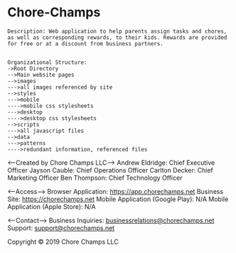 # Chore-Champs

	Description: Web application to help parents assign tasks and chores, as well as corresponding rewards, to their kids. Rewards are provided for free or at a discount from business partners.


	Organizational Structure:
	->Root Directory
	-->Main website pages
	-->images
	--->all images referenced by site
	-->styles
	--->mobile
	---->mobile css stylesheets
	--->desktop
	---->desktop css stylesheets
	-->scripts
	--->all javascript files
	-->data
	--->patterns
	---->redundant information, referenced files


<--Created by Chore Champs LLC-->
Andrew Eldridge: Chief Executive Officer
Jayson Cauble: Chief Operations Officer
Carlton Decker: Chief Marketing Officer
Ben Thompson: Chief Technology Officer


<--Access-->
Browser Application: https://app.chorechamps.net
Business Site: https://chorechamps.net
Mobile Application (Google Play): N/A
Mobile Application (Apple Store): N/A


<--Contact-->
Business Inquiries: businessrelations@chorechamps.net
Support: support@chorechamps.net


Copyright © 2019 Chore Champs LLC
